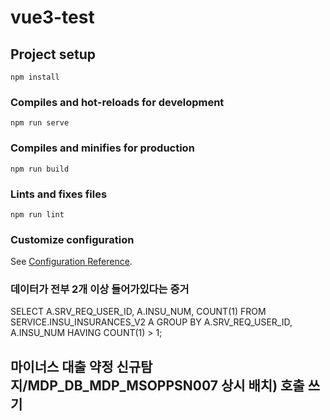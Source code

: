# vue3-test

## Project setup
```
npm install
```

### Compiles and hot-reloads for development
```
npm run serve
```

### Compiles and minifies for production
```
npm run build
```

### Lints and fixes files
```
npm run lint
```

### Customize configuration
See [Configuration Reference](https://cli.vuejs.org/config/).

### 데이터가 전부 2개 이상 들어가있다는 증거
SELECT A.SRV_REQ_USER_ID, A.INSU_NUM, COUNT(1)
FROM SERVICE.INSU_INSURANCES_V2 A
GROUP BY A.SRV_REQ_USER_ID, A.INSU_NUM
HAVING COUNT(1) > 1;

## 마이너스 대출 약정 신규탐지/MDP_DB_MDP_MSOPPSN007 상시 배치) 호출 쓰기 
##
